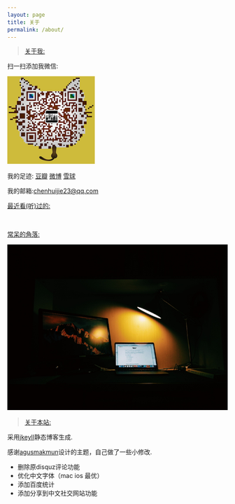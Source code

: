 ```yaml
---
layout: page
title: 关于
permalink: /about/
---
```

>[关于我:]()

扫一扫添加我微信:

![WeChat](https://raw.githubusercontent.com/OrangeUFO/orangeufo.github.io/master/static/img/_posts/Wechat.png  "扫一扫添加我的微信")

我的足迹:&nbsp;[豆瓣](http://www.douban.com/people/OrangeUFO/)&nbsp;[微博](http://weibo.com/chenhuijie23)&nbsp;[雪球](http://xueqiu.com/orangeufo)

我的邮箱:[chenhuijie23@qq.com]()

[最近看(听)过的:]()

<script type="text/javascript" src="http://www.douban.com/service/badge/OrangeUFO/?selection=latest&amp;picsize=medium&amp;hideself=on&amp;show=collection&amp;n=12&amp;hidelogo=on&amp;cat=drama%7Cmovie%7Cbook%7Cmusic&amp;columns=6"></script>
<br/>

[常呆的角落:]()

![workdesk](https://raw.githubusercontent.com/OrangeUFO/orangeufo.github.io/master/static/img/_posts/workdesk.jpg  "我的工作台")

>[关于本站:]()

采用[jkeyll](http://jekyll.com.cn)静态博客生成.

感谢[agusmakmun](https://agusmakmun.github.io)设计的主题，自己做了一些小修改.

* 删除原disquz评论功能
* 优化中文字体（mac ios 最优）
* 添加百度统计
* 添加分享到中文社交网站功能




